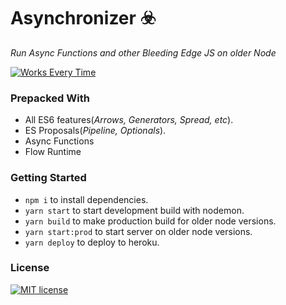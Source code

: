 # Asynchronizer ☣️

_Run Async Functions and other Bleeding Edge JS on older Node_

[![Works Every Time](https://forthebadge.com/images/badges/60-percent-of-the-time-works-every-time.svg)](https://www.urbandictionary.com/define.php?term=Crips)

### Prepacked With

- All ES6 features(_Arrows, Generators, Spread, etc_).
- ES Proposals(_Pipeline, Optionals_).
- Async Functions
- Flow Runtime

### Getting Started

- `npm i` to install dependencies.
- `yarn start` to start development build with nodemon.
- `yarn build` to make production build for older node versions.
- `yarn start:prod` to start server on older node versions.
- `yarn deploy` to deploy to heroku.

### License

[![MIT license](http://img.shields.io/badge/license-MIT-brightgreen.svg)](http://opensource.org/licenses/MIT)
